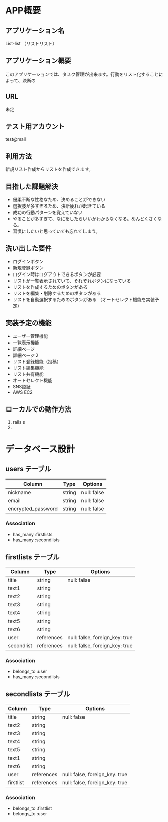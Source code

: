 # APP概要
## アプリケーション名
List-list （リストリスト） 
## アプリケーション概要
このアプリケーションでは、タスク管理が出来ます。行動をリスト化することによって、決断の
## URL
未定
## テスト用アカウント
test@mail

## 利用方法
新規リスト作成からリストを作成できます。
## 目指した課題解決
* 優柔不断な性格なため、決めることができない
* 選択肢が多すぎるため、決断疲れが起きている
* 成功の行動パターンを覚えていない
* やることが多すぎて、なにをしたらいいかわからなくなる。めんどくさくなる。
* 習慣にしたいと思っていても忘れてしまう。

## 洗い出した要件
* ログインボタン
* 新規登録ボタン
* ログイン時はログアウトできるボタンが必要
* リストが一覧表示されていて、それぞれボタンになっている
* リストを作成するためのボタンがある
* リストを編集・削除するためのボタンがある
* リストを自動選択するためのボタンがある
（オートセレクト機能を実装予定）


## 実装予定の機能
- ユーザー管理機能
- 一覧表示機能
- 詳細ページ
- 詳細ページ２
- リスト登録機能（投稿）
- リスト編集機能
- リスト共有機能
- オートセレクト機能
- SNS認証
- AWS EC2
## ローカルでの動作方法
1. rails s
2. 

# データベース設計

## users テーブル
| Column | Type | Options |
| -- | -- | -- |
| nickname | string | null: false |
| email | string | null: false |
| encrypted_password | string | null: false |


### Association
- has_many :firstlists
- has_many :secondlists

## firstlists テーブル

| Column | Type | Options |
| --| -- | -- |
| title | string | null: false |
| text1 | string | |
| text2 | string | |
| text3 | string | |
| text4 | string | |
| text5 | string | |
| text6 | string | |
| user | references | null: false, foreign_key: true |
| secondlist | references | null: false, foreign_key: true |
### Association
- belongs_to :user
- has_many :secondlists
## secondlists テーブル

| Column | Type | Options |
| --------------------- | ----------- | ------------------------------- |
| title | string | null: false |
| text2 | string | |
| text3 | string | |
| text4 | string | |
| text5 | string | |
| text1 | string | |
| text6 | string | |
| user | references | null: false, foreign_key: true |
| firstlist | references | null: false, foreign_key: true |

### Association
- belongs_to :firstlist
- belongs_to :user
